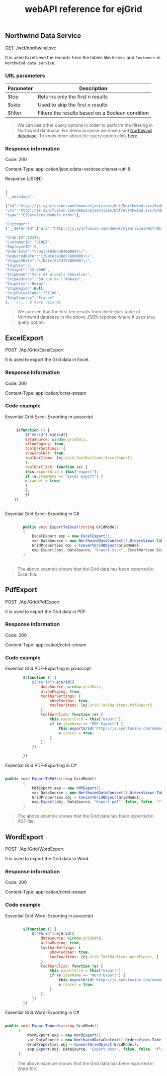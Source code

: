 ﻿---
layout: post
title: webAPI reference for ejGrid
description: webAPI reference for ejGrid
documentation: API
platform: js-webapi
keywords: grid, ejGrid, syncfusion, grid webapi
---

## Northwind Data Service

<a href="http://js.syncfusion.com/demos/ejservices/wcf/northwind.svc/">GET&nbsp;&nbsp;/wcf/northwind.svc</a>

It is used to retrieve the records from the tables like `Orders` and `Customers` in `Northwind data service`.

### URL parameters

|  Parameter |  Description | 
|---|---|
|  $top | Returns only the first n results| 
|  $skip | Used to skip the first n results| 
|  $filter	| Filters the results based on a Boolean condition|

> We can use other query options in order to perform the filtering in Northwind database. For demo purpose we have used <a href="http://services.odata.org/V3/Northwind/Northwind.svc/$metadata">Northwind database</a>. To know more about the query option click <a href="https://msdn.microsoft.com/en-us/library/dd728283(v=vs.110).aspx">here</a>

### Response information 

Code: 200

Content-Type: application/json;odata=verbose;charset=utf-8

Response (JSON):   

```javascript

{
"__metadata":

{"id":"http://js.syncfusion.com/demos/ejservices/Wcf/Northwind.svc/Orders(10248)",
"uri":"http://js.syncfusion.com/demos/ejservices/Wcf/Northwind.svc/Orders(10248)",
"type":"EJServices.Models.Order"},

"Customer":
{"__deferred":{"uri":"http://js.syncfusion.com/demos/ejservices/Wcf/Northwind.svc/Orders(10248)/Customer"}},

"OrderID":10248,
"CustomerID":"VINET",
"EmployeeID":5,
"OrderDate":"\/Date(836438400000)\/",
"RequiredDate":"\/Date(838857600000)\/",
"ShippedDate":"\/Date(837475200000)\/",
"ShipVia":3,
"Freight":"32.3800",
"ShipName":"Vins et alcools Chevalier",
"ShipAddress":"59 rue de l'Abbaye",
"ShipCity":"Reims",
"ShipRegion":null,
"ShipPostalCode":"51100",
"ShipCountry":"France"
}, 	 //... 9 more records

```
> We can see that the first ten results from the `Orders` table of Northwind database in the above JSON reponse where it uses `$top` query option.   
        
## ExcelExport

<a>POST&nbsp;&nbsp;/Api/Grid/ExcelExport</a>

It is used to export the Grid data in Excel.

### Response information 

Code: 200

Content-Type: application/octet-stream	

### Code example 

Essential Grid Excel-Exporting in javascript

```javascript

     $(function () {
         $("#Grid").ejGrid({
         dataSource: window.gridData,
         allowPaging: true,
         toolbarSettings: {
         showToolbar: true,
         toolbarItems: [ej.Grid.ToolBarItems.ExcelExport]
         },
         toolbarClick: function (e) {
         this.exportGrid = this["export"];
         if (e.itemName == "Excel Export") {                  										this.exportGrid('http://js.syncfusion.com/demos/ejservices/api/Grid/ExcelExport')
         e.cancel = true;
         }
         },
         })
    })
    
```

Essential Grid Excel-Exporting in C# 

```csharp

        public void ExportToExcel(string GridModel)
        {
            ExcelExport exp = new ExcelExport();
            var DataSource = new NorthwindDataContext().OrdersViews.Take(100).ToList();
            GridProperties obj = ConvertGridObject(GridModel);
            exp.Export(obj, DataSource, "Export.xlsx", ExcelVersion.Excel2010, false, false, "flat-saffron");
        }    
        
```
>The above example shows that the Grid data has been exported in Excel file.
        
## PdfExport

<a>POST&nbsp;&nbsp;/Api/Grid/PdfExport</a>

It is used to export the Grid data in PDF.

### Response information 

Code: 200

Content-Type: application/octet-stream	

### Code example 

Essential Grid PDF-Exporting in javascript

```javascript
        $(function () {
            $("#Grid").ejGrid({
                dataSource: window.gridData,
                allowPaging: true,
                toolbarSettings: {
                    showToolbar: true,
                    toolbarItems: [ej.Grid.ToolBarItems.PdfExport]
                },
                toolbarClick: function (e) {
                    this.exportGrid = this["export"];
                    if (e.itemName == "PDF Export") {
                        this.exportGrid('http://js.syncfusion.com/demos/ejservices/api/Grid/PdfExport')
                        e.cancel = true;
                    }
                },
            })

        })
```

Essential Grid PDF-Exporting in C# 

```csharp

public void ExportToPdf(string GridModel)
        {
            PdfExport exp = new PdfExport();
            var DataSource = new NorthwindDataContext().OrdersViews.Take(100).ToList();
            GridProperties obj = ConvertGridObject(GridModel);
            exp.Export(obj, DataSource, "Export.pdf", false, false, "flat-saffron");
        }
```
>The above example shows that the Grid data has been exported in PDF file.

        
## WordExport

<a>POST&nbsp;&nbsp;/Api/Grid/WordExport</a>

It is used to export the Grid data in Word.

### Response information 

Code: 200

Content-Type: application/octet-stream	

### Code example

Essential Grid Word-Exporting in javascript

```javascript

        $(function () {
            $("#Grid").ejGrid({
                dataSource: window.gridData,
                allowPaging: true,
                toolbarSettings: {
                    showToolbar: true,
                    toolbarItems: [ej.Grid.ToolBarItems.WordExport, ]
                },
                toolbarClick: function (e) {
                    this.exportGrid = this["export"];
                    if (e.itemName == "Word Export") {
                        this.exportGrid('http://js.syncfusion.com/demos/ejservices/api/Grid/WordExport')
                        e.cancel = true;
                    }
                },
            })
        })
 ```
        
Essential Grid Word-Exporting in C# 

  ```csharp
  
  public void ExportToWord(string GridModel)
        {
            WordExport exp = new WordExport();
            var DataSource = new NorthwindDataContext().OrdersViews.Take(100).ToList();
            GridProperties obj = ConvertGridObject(GridModel);
            exp.Export(obj, DataSource, "Export.docx", false, false, "flat-saffron");
        }
  ```      

>The above example shows that the Grid data has been exported in Word file.



